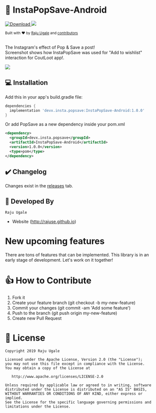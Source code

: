 # 🔖 InstaPopSave-Android

[ ![Download](https://api.bintray.com/packages/rajuse/InstaPopSave-Android/devx.insta.popsave/images/download.svg) ](https://bintray.com/rajuse/InstaPopSave-Android/devx.insta.popsave/_latestVersion) [![](https://img.shields.io/badge/PRs-welcome-brightgreen.svg)]() 

<div align="left">
  <sub>Built with ❤︎ by
  <a href="https://github.com/RajuSE">Raju Ugale</a> and
  <a href="https://github.com/RajuSE/InstaPopSave-Android/graphs/contributors">
    contributors
  </a>
</div>
<br/>

The Instagram's effect of Pop & Save a post! <br/>
Screenshot shows how InstaPopSave was used for "Add to wishlist" interaction for CoutLoot app!.

![](https://github.com/RajuSE/InstaPopSave-Android/blob/master/shots/PopSave_example.gif)


## 💻 Installation
Add this in your app's build.gradle file:
```groovy
dependencies {
  implementation 'devx.insta.popsave:InstaPopSave-Android:1.0.0'
}
```

Or add PopSave as a new dependency inside your pom.xml

```xml
<dependency>
  <groupId>devx.insta.popsave</groupId>
  <artifactId>InstaPopSave-Android</artifactId>
  <version>1.0.0</version>
  <type>pom</type>
</dependency>
```

## ✔️ Changelog
Changes exist in the [releases](https://github.com/RajuSE/InstaPopSave-Android/releases) tab.

## 👨 Developed By

```
Raju Ugale
```
- Website (http://rajuse.github.io)

# New upcoming features
There are tons of features that can be implemented. This library is in an early stage of development. Let's work on it together!

# 👍 How to Contribute
1. Fork it
2. Create your feature branch (git checkout -b my-new-feature)
3. Commit your changes (git commit -am 'Add some feature')
4. Push to the branch (git push origin my-new-feature)
5. Create new Pull Request

# 📃 License

    Copyright 2019 Raju Ugale

    Licensed under the Apache License, Version 2.0 (the "License");
    you may not use this file except in compliance with the License.
    You may obtain a copy of the License at

       http://www.apache.org/licenses/LICENSE-2.0

    Unless required by applicable law or agreed to in writing, software
    distributed under the License is distributed on an "AS IS" BASIS,
    WITHOUT WARRANTIES OR CONDITIONS OF ANY KIND, either express or implied.
    See the License for the specific language governing permissions and
    limitations under the License.

